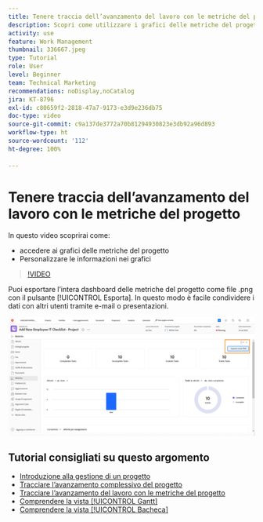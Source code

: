 ```yaml
---
title: Tenere traccia dell’avanzamento del lavoro con le metriche del progetto
description: Scopri come utilizzare i grafici delle metriche del progetto per tenere traccia dell’avanzamento del lavoro del progetto in  [!DNL  Workfront].
activity: use
feature: Work Management
thumbnail: 336667.jpeg
type: Tutorial
role: User
level: Beginner
team: Technical Marketing
recommendations: noDisplay,noCatalog
jira: KT-8796
exl-id: c80659f2-2818-47a7-9173-e3d9e236db75
doc-type: video
source-git-commit: c9a137de3772a70b81294930823e3db92a96d893
workflow-type: ht
source-wordcount: '112'
ht-degree: 100%

---
```


# Tenere traccia dell’avanzamento del lavoro con le metriche del progetto

In questo video scoprirai come:

* accedere ai grafici delle metriche del progetto
* Personalizzare le informazioni nei grafici

>[!VIDEO](https://video.tv.adobe.com/v/336667/?quality=12&learn=on)

Puoi esportare l’intera dashboard delle metriche del progetto come file .png con il pulsante [!UICONTROL Esporta]. In questo modo è facile condividere i dati con altri utenti tramite e-mail o presentazioni.

![Pagina Metriche progetto esportate](assets/planner-fund-metrics-export.png)

## Tutorial consigliati su questo argomento

* [Introduzione alla gestione di un progetto](https://experienceleague.adobe.com/it/docs/workfront-learn/tutorials-workfront/manage-work/projects/getting-started-manage-a-project.md)
* [Tracciare l’avanzamento complessivo del progetto](https://experienceleague.adobe.com/it/docs/workfront-learn/tutorials-workfront/manage-work/projects/track-overall-project-progress.md)
* [Tracciare l’avanzamento del lavoro con le metriche del progetto](https://experienceleague.adobe.com/it/docs/workfront-learn/tutorials-workfront/manage-work/projects/track-work-progress-with-project-metrics.md)
* [Comprendere la vista [!UICONTROL Gantt]](https://experienceleague.adobe.com/it/docs/workfront-learn/tutorials-workfront/manage-work/projects/understand-the-gantt-view.md)
* [Comprendere la vista [!UICONTROL Bacheca]](https://experienceleague.adobe.com/it/docs/workfront-learn/tutorials-workfront/manage-work/projects/understand-the-board-view.md)
